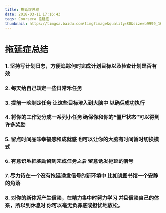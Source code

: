 ```yaml
---
title: 拖延症总结
date: 2018-03-11 17:16:43
tags: Coursera 拖延症 
thumbnail: https://timgsa.baidu.com/timg?image&quality=80&size=b9999_10000&sec=1509884782932&di=6ef355a59b003f35b09cccad53214e9b&imgtype=0&src=http%3A%2F%2Fa.hiphotos.baidu.com%2Fzhidao%2Fwh%3D800%2C450%2Fsign%3D988ad31537adcbef0161760e9c9f02e9%2F8b13632762d0f703d9a77f0d0efa513d2797c5ce.jpg
---
```


# 拖延症总结
### 1. 坚持写计划日志，方便追踪何时完成计划目标以及检查计划是否有效
### 2. 每天给自己规定一些日常禾任务
### 3. 提前一晚制定任务 让这些目标渗入到大脑中 以确保成功执行
### 4. 将你的工作划分成一系列小任务 确保你和你的“僵尸状态”可以得到许多奖励
### 5. 留点时间品味幸福感和成就感 也可以让你的大脑有时间暂时切换模式
### 6. 有意识地把奖励留到完成任务之后 留意诱发拖延的信号
### 7. 尽力待在一个没有拖延诱发信号的新环境中 比如说图书馆一个安静的角落
### 8. 对你的新体系产生信赖，在精力集中时努力学习 并且信赖自己的体系，所以到休息时 你可以毫无负罪感或担忧地放松。